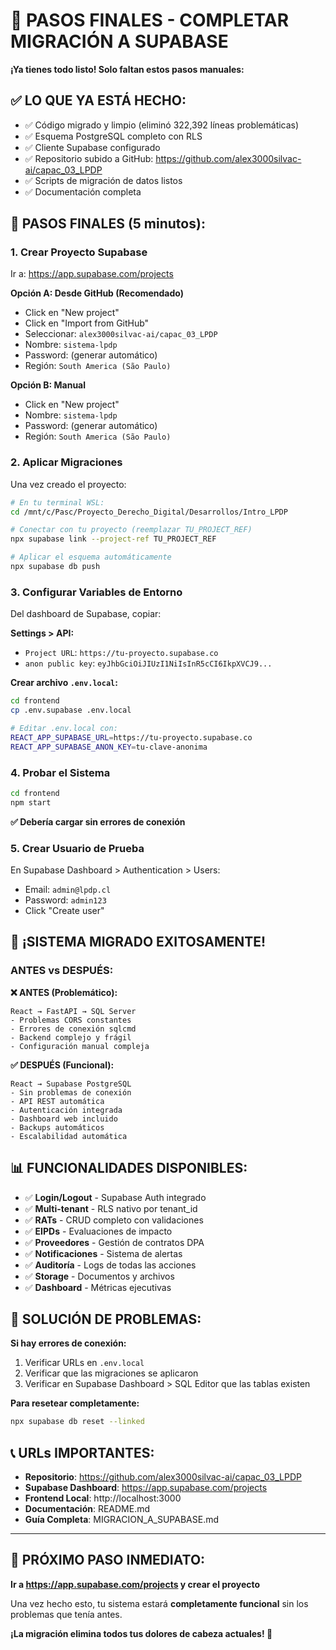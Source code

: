 # 🎯 PASOS FINALES - COMPLETAR MIGRACIÓN A SUPABASE

**¡Ya tienes todo listo! Solo faltan estos pasos manuales:**

## ✅ **LO QUE YA ESTÁ HECHO:**

- ✅ Código migrado y limpio (eliminó 322,392 líneas problemáticas)
- ✅ Esquema PostgreSQL completo con RLS 
- ✅ Cliente Supabase configurado
- ✅ Repositorio subido a GitHub: https://github.com/alex3000silvac-ai/capac_03_LPDP
- ✅ Scripts de migración de datos listos
- ✅ Documentación completa

## 🚀 **PASOS FINALES (5 minutos):**

### 1. **Crear Proyecto Supabase** 

Ir a: https://app.supabase.com/projects

**Opción A: Desde GitHub (Recomendado)**
- Click en "New project"
- Click en "Import from GitHub" 
- Seleccionar: `alex3000silvac-ai/capac_03_LPDP`
- Nombre: `sistema-lpdp`
- Password: (generar automático)
- Región: `South America (São Paulo)`

**Opción B: Manual**
- Click en "New project"
- Nombre: `sistema-lpdp`  
- Password: (generar automático)
- Región: `South America (São Paulo)`

### 2. **Aplicar Migraciones**

Una vez creado el proyecto:

```bash
# En tu terminal WSL:
cd /mnt/c/Pasc/Proyecto_Derecho_Digital/Desarrollos/Intro_LPDP

# Conectar con tu proyecto (reemplazar TU_PROJECT_REF)
npx supabase link --project-ref TU_PROJECT_REF

# Aplicar el esquema automáticamente
npx supabase db push
```

### 3. **Configurar Variables de Entorno**

Del dashboard de Supabase, copiar:

**Settings > API:**
- `Project URL`: `https://tu-proyecto.supabase.co`
- `anon public key`: `eyJhbGciOiJIUzI1NiIsInR5cCI6IkpXVCJ9...`

**Crear archivo `.env.local`:**
```bash
cd frontend
cp .env.supabase .env.local

# Editar .env.local con:
REACT_APP_SUPABASE_URL=https://tu-proyecto.supabase.co
REACT_APP_SUPABASE_ANON_KEY=tu-clave-anonima
```

### 4. **Probar el Sistema**

```bash
cd frontend
npm start
```

**✅ Debería cargar sin errores de conexión**

### 5. **Crear Usuario de Prueba**

En Supabase Dashboard > Authentication > Users:
- Email: `admin@lpdp.cl`
- Password: `admin123`
- Click "Create user"

## 🎉 **¡SISTEMA MIGRADO EXITOSAMENTE!**

### **ANTES vs DESPUÉS:**

**❌ ANTES (Problemático):**
```
React → FastAPI → SQL Server
- Problemas CORS constantes
- Errores de conexión sqlcmd
- Backend complejo y frágil
- Configuración manual compleja
```

**✅ DESPUÉS (Funcional):**
```
React → Supabase PostgreSQL
- Sin problemas de conexión
- API REST automática
- Autenticación integrada
- Dashboard web incluido
- Backups automáticos
- Escalabilidad automática
```

## 📊 **FUNCIONALIDADES DISPONIBLES:**

- ✅ **Login/Logout** - Supabase Auth integrado
- ✅ **Multi-tenant** - RLS nativo por tenant_id
- ✅ **RATs** - CRUD completo con validaciones
- ✅ **EIPDs** - Evaluaciones de impacto
- ✅ **Proveedores** - Gestión de contratos DPA
- ✅ **Notificaciones** - Sistema de alertas
- ✅ **Auditoría** - Logs de todas las acciones
- ✅ **Storage** - Documentos y archivos
- ✅ **Dashboard** - Métricas ejecutivas

## 🛟 **SOLUCIÓN DE PROBLEMAS:**

**Si hay errores de conexión:**
1. Verificar URLs en `.env.local`
2. Verificar que las migraciones se aplicaron
3. Verificar en Supabase Dashboard > SQL Editor que las tablas existen

**Para resetear completamente:**
```bash
npx supabase db reset --linked
```

## 📞 **URLs IMPORTANTES:**

- **Repositorio**: https://github.com/alex3000silvac-ai/capac_03_LPDP
- **Supabase Dashboard**: https://app.supabase.com/projects
- **Frontend Local**: http://localhost:3000
- **Documentación**: README.md
- **Guía Completa**: MIGRACION_A_SUPABASE.md

---

## 🎯 **PRÓXIMO PASO INMEDIATO:**

**Ir a https://app.supabase.com/projects y crear el proyecto**

Una vez hecho esto, tu sistema estará **completamente funcional** sin los problemas que tenía antes.

**¡La migración elimina todos tus dolores de cabeza actuales! 🚀**